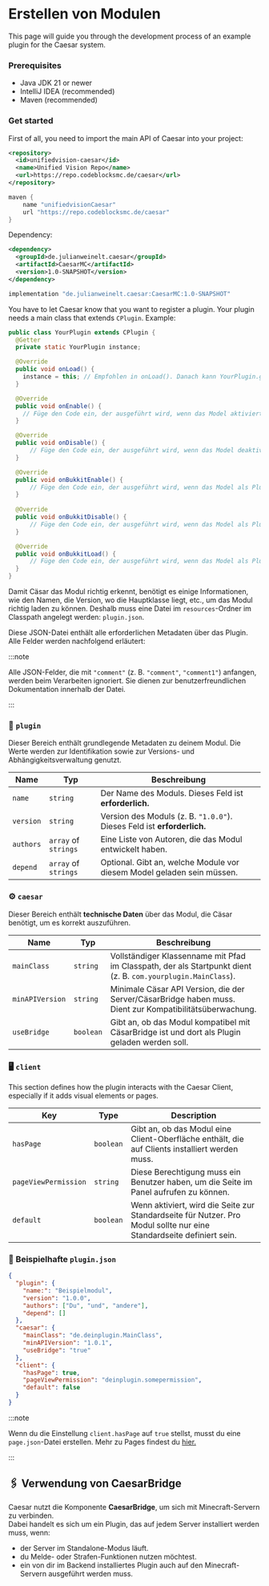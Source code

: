 # Erstellen von Modulen

This page will guide you through the development process of an example plugin for the Caesar system.

### Prerequisites
- Java JDK 21 or newer
- IntelliJ IDEA (recommended)
- Maven (recommended)


### Get started
First of all, you need to import the main API of Caesar into your project:

```xml
<repository>
  <id>unifiedvision-caesar</id>
  <name>Unified Vision Repo</name>
  <url>https://repo.codeblocksmc.de/caesar</url>
</repository>
```

```groovy
maven {
    name "unifiedvisionCaesar"
    url "https://repo.codeblocksmc.de/caesar"
}
```

Dependency:
```XML
<dependency>
  <groupId>de.julianweinelt.caesar</groupId>
  <artifactId>CaesarMC</artifactId>
  <version>1.0-SNAPSHOT</version>
</dependency>
```
```groovy
implementation "de.julianweinelt.caesar:CaesarMC:1.0-SNAPSHOT"
```

You have to let Caesar know that you want to register a plugin. Your plugin needs a main class that extends ``CPlugin``. Example:

```java title="YourPlugin.java"
public class YourPlugin extends CPlugin {
  @Getter
  private static YourPlugin instance;

  @Override
  public void onLoad() {
    instance = this; // Empfohlen in onLoad(). Danach kann YourPlugin.getInstance(); während der Laufzeit aufgerufen werden.
  }

  @Override
  public void onEnable() {
    // Füge den Code ein, der ausgeführt wird, wenn das Model aktiviert wird.
  }

  @Override
  public void onDisable() {
      // Füge den Code ein, der ausgeführt wird, wenn das Model deaktiviert wird.
  }

  @Override
  public void onBukkitEnable() {
      // Füge den Code ein, der ausgeführt wird, wenn das Model als Plugin von CaesarBridge aktiviert wird.
  }
  
  @Override
  public void onBukkitDisable() {
      // Füge den Code ein, der ausgeführt wird, wenn das Model als Plugin von CaesarBridge deaktiviert wird.
  }

  @Override
  public void onBukkitLoad() {
      // Füge den Code ein, der ausgeführt wird, wenn das Model als Plugin von CaesarBridge geladen wird.
  }
}
```

Damit Cäsar das Modul richtig erkennt, benötigt es einige Informationen, wie den Namen, die Version, wo die Hauptklasse 
liegt, etc., um das Modul richtig laden zu können.
Deshalb muss eine Datei im `resources`-Ordner im Classpath angelegt werden: `plugin.json`.

Diese JSON-Datei enthält alle erforderlichen Metadaten über das Plugin. Alle Felder werden nachfolgend erläutert:

:::note

Alle JSON-Felder, die mit `"comment"` (z. B. `"comment"`, `"comment1"`) anfangen, werden beim Verarbeiten ignoriert.
Sie dienen zur benutzerfreundlichen Dokumentation innerhalb der Datei.

:::

### 🧩 `plugin`
Dieser Bereich enthält grundlegende Metadaten zu deinem Modul.
Die Werte werden zur Identifikation sowie zur Versions- und Abhängigkeitsverwaltung genutzt.

| Name      | Typ                  | Beschreibung                                                            |
|-----------|----------------------|-------------------------------------------------------------------------|
| `name`    | `string`             | Der Name des Moduls. Dieses Feld ist **erforderlich.**                  |
| `version` | `string`             | Version des Moduls (z. B. `"1.0.0"`). Dieses Feld ist **erforderlich.** |
| `authors` | `array` of `strings` | Eine Liste von Autoren, die das Modul entwickelt haben.                 |
| `depend`  | `array` of `strings` | Optional. Gibt an, welche Module vor diesem Model geladen sein müssen.  |

### ⚙️ `caesar`
Dieser Bereich enthält **technische Daten** über das Modul, die Cäsar benötigt, um es korrekt auszuführen.

| Name            | Typ       | Beschreibung                                                                                                  |
|-----------------|-----------|---------------------------------------------------------------------------------------------------------------|
| `mainClass `    | `string ` | Vollständiger Klassenname mit Pfad im Classpath, der als Startpunkt dient (z. B. `com.yourplugin.MainClass`). |
| `minAPIVersion` | `string ` | Minimale Cäsar API Version, die der Server/CäsarBridge haben muss. Dient zur Kompatibilitätsüberwachung.      |
| `useBridge`     | `boolean` | Gibt an, ob das Modul kompatibel mit CäsarBridge ist und dort als Plugin geladen werden soll.                 |

### 🖥️ `client`
This section defines how the plugin interacts with the Caesar Client, especially if it adds visual elements or pages.

| Key                  | Type      | Description                                                                                                          |
|----------------------|-----------|----------------------------------------------------------------------------------------------------------------------|
| `hasPage`            | `boolean` | Gibt an, ob das Modul eine Client-Oberfläche enthält, die auf Clients installiert werden muss.                       |
| `pageViewPermission` | `string`  | Diese Berechtigung muss ein Benutzer haben, um die Seite im Panel aufrufen zu können.                                |
| `default`            | `boolean` | Wenn aktiviert, wird die Seite zur Standardseite für Nutzer. Pro Modul sollte nur eine Standardseite definiert sein. |

### 📌 Beispielhafte `plugin.json`
```JSON
{
  "plugin": {
    "name:": "Beispielmodul",
    "version": "1.0.0",
    "authors": ["Du", "und", "andere"],
    "depend": []
  },
  "caesar": {
    "mainClass": "de.deinplugin.MainClass",
    "minAPIVersion": "1.0.1",
    "useBridge": "true"
  },
  "client": {
    "hasPage": true,
    "pageViewPermission": "deinplugin.somepermission",
    "default": false
  }
}
```

:::note

Wenn du die Einstellung `client.hasPage` auf `true` stellst, musst du eine `page.json`-Datei erstellen.
Mehr zu Pages findest du [hier.](06-Creating-new-UIs-in-Client.md)

:::

## 🖇️ Verwendung von CaesarBridge

Caesar nutzt die Komponente **CaesarBridge**, um sich mit Minecraft-Servern zu verbinden.  
Dabei handelt es sich um ein Plugin, das auf jedem Server installiert werden muss, wenn:

- der Server im Standalone-Modus läuft.
- du Melde- oder Strafen-Funktionen nutzen möchtest.
- ein von dir im Backend installiertes Plugin auch auf den Minecraft-Servern ausgeführt werden muss.  
